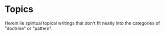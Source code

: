 # Topics

Herein lie spiritual topical writings that don't fit neatly into the categories of "doctrine" or "pattern".
